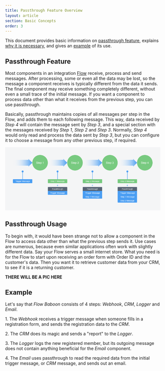 ```yaml
---
title: Passthrough Feature Overview
layout: article
section: Basic Concepts
order: 3
---
```


This document provides basic information on [passthrough feature](#passthrough-feature), explains [why it is necessary](#), and gives an [example](#example) of its use.

## Passthrough Feature

Most components in an integration [Flow](integration-flow) receive, process and send messages. After processing, some or even all the data may be lost, so the message a component receives is typically different from the data it sends. The final component may receive something completely different, without even a small trace of the initial message. If you want a component to process data other than what it receives from the previous step, you can use passthrough.

Basically, passthrough maintains copies of all messages per step in the Flow, and adds them to each following message. This way, data received by *Step 4* will contain the message sent by *Step 3*, and a special section with the messages received by *Step 1*, *Step 2* and *Step 3*. Normally, *Step 4* would only read and process the data sent by *Step 3*, but you can configure it to choose a message from any other previous step, if required.  

![](/assets/img/getting-started/passthrough/Pic_1.png)

## Passthrough Usage

To begin with, it would have been strange not to allow a component in the Flow to access data other than what the previous step sends it. Use cases are numerous, because even similar applications often work with slightly different data. Say your Flow serves a small internet store. What you need is for the Flow to start upon receiving an order form with Order ID and the customer's data. Then you want it to retrieve customer data from your CRM, to see if it is a returning customer.     


**THERE WILL BE A PIC HERE**

## Example

Let's say that *Flow Baboon* consists of 4 steps: *Webhook*, *CRM*, *Logger* and *Email*.

1\. The *Webhook* receives a trigger message when someone fills in a registration form, and sends the registration data to the *CRM*.

2\. The *CRM* does its magic and sends a "report" to the *Logger*.   

3\. The *Logger* logs the new registered member, but its outgoing message does not contain anything beneficial for the *Email* component.

4\. The *Email* uses passthrough to read the required data from the initial trigger message, or *CRM* message, and sends out an email.
